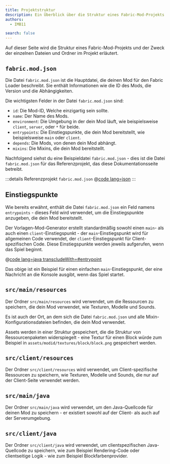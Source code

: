 ```yaml
---
title: Projektstruktur
description: Ein Überblick über die Struktur eines Fabric-Mod-Projekts.
authors:
  - IMB11

search: false
---
```


Auf dieser Seite wird die Struktur eines Fabric-Mod-Projekts und der Zweck der einzelnen Dateien und Ordner im Projekt erläutert.

## `fabric.mod.json`

Die Datei `fabric.mod.json` ist die Hauptdatei, die deinen Mod für den Fabric Loader beschreibt. Sie enthält Informationen wie die ID des Mods, die Version und die Abhängigkeiten.

Die wichtigsten Felder in der Datei `fabric.mod.json` sind:

- `id`: Die Mod-ID, Welche einzigartig sein sollte.
- `name`: Der Name des Mods.
- `environment`: Die Umgebung in der dein Mod läuft, wie beispielsweise `client`, `server`, oder `*` für beide.
- `entrypoints`: Die Einstiegspunkte, die dein Mod bereitstellt, wie beispielsweise `main` oder `client`.
- `depends`: Die Mods, von denen dein Mod abhängt.
- `mixins`: Die Mixins, die dein Mod bereitstellt.

Nachfolgend siehst du eine Beispieldatei `fabric.mod.json` - dies ist die Datei `fabric.mod.json` für das Referenzprojekt, das diese Dokumentationsseite betreibt.

:::details Referenzprojekt `fabric.mod.json`
@[code lang=json](@/reference/latest/src/main/resources/fabric.mod.json)
:::

## Einstiegspunkte

Wie bereits erwähnt, enthält die Datei `fabric.mod.json` ein Feld namens `entrypoints` - dieses Feld wird verwendet, um die Einstiegspunkte anzugeben, die dein Mod bereitstellt.

Der Vorlagen-Mod-Generator erstellt standardmäßig sowohl einen `main`- als auch einen `client`-Einstiegspunkt - der `main`-Einstiegspunkt wird für allgemeinen Code verwendet, der `client`-Einstiegspunkt für Client-spezifischen Code. Diese Einstiegspunkte werden jeweils aufgerufen, wenn das Spiel beginnt.

@[code lang=java transcludeWith=#entrypoint](@/reference/latest/src/main/java/com/example/docs/FabricDocsReference.java)

Das obige ist ein Beispiel für einen einfachen `main`-Einstiegspunkt, der eine Nachricht an die Konsole ausgibt, wenn das Spiel startet.

## `src/main/resources`

Der Ordner `src/main/resources` wird verwendet, um die Ressourcen zu speichern, die dein Mod verwendet, wie Texturen, Modelle und Sounds.

Es ist auch der Ort, an dem sich die Datei `fabric.mod.json` und alle Mixin-Konfigurationsdateien befinden, die dein Mod verwendet.

Assets werden in einer Struktur gespeichert, die die Struktur von Ressourcenpaketen widerspiegelt - eine Textur für einen Block würde zum Beispiel in `assets/modid/textures/block/block.png` gespeichert werden.

## `src/client/resources`

Der Ordner `src/client/resources` wird verwendet, um Client-spezifische Ressourcen zu speichern, wie Texturen, Modelle und Sounds, die nur auf der Client-Seite verwendet werden.

## `src/main/java`

Der Ordner `src/main/java` wird verwendet, um den Java-Quellcode für deinen Mod zu speichern - er existiert sowohl auf der Client- als auch auf der Serverumgebung.

## `src/client/java`

Der Ordner `src/client/java` wird verwendet, um clientspezifischen Java-Quellcode zu speichern, wie zum Beispiel Rendering-Code oder clientseitige Logik - wie zum Beispiel Blockfarbenprovider.
